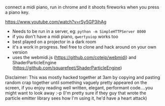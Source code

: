 connect a midi piano, run in chrome and it shoots fireworks when you press a piano key.

https://www.youtube.com/watch?v=rSy5GP3ihAg

* Needs to be run in a server, eg:  `python -m SimpleHTTPServer 8000`
* if you don't have a midi piano, `qwertyuiop` works too
* best played on a projector in a dark room
* it's a work in progress. feel free to clone and hack around on your own version
* uses the webmidi.js (https://github.com/cotejp/webmidi) and ShaderParticleEngine (https://github.com/squarefeet/ShaderParticleEngine)


Disclaimer:
This was mostly hacked together at 3am by copying and pasting random crap together until something vaguely pretty appeared on the screen, if you enjoy reading well written, elegant, performant code....you might want to look away :-p
(I'm pretty sure if they guy that wrote the particle emitter library sees how I'm using it, he'd have a heart attack)
